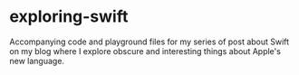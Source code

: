 exploring-swift
===============

Accompanying code and playground files for my series of post about Swift on my blog where I explore obscure and interesting things about Apple's new language.
